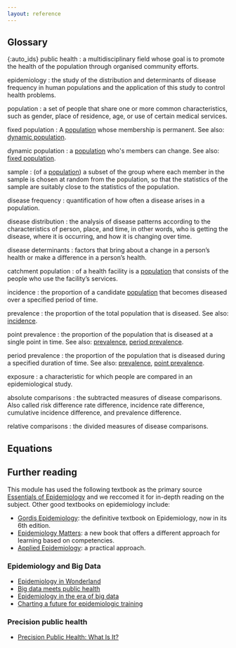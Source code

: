 ```yaml
---
layout: reference
---
```


## Glossary

{:auto_ids}
public health
:   a multidisciplinary field whose goal is to promote the health of the population through organised community efforts.

epidemiology
:   the study of the distribution and determinants of disease frequency in human populations and the application of this study to control health problems.

population
:   a set of people that share one or more common characteristics, such as gender, place of residence, age, or use of certain medical services.

fixed population
:   A [population](#population) whose membership is permanent.
    See also: [dynamic population](#dynamic-population).

dynamic population
:   a [population](#population) who's members can change.
    See also: [fixed population](#fixed-population).

sample
:   (of a [population](#population)) a subset of the group where each member in the sample is chosen at random from the population, so that the statistics of the sample are suitably close to the statistics of the population.

disease frequency
:   quantification of how often a disease arises in a population.

disease distribution
:   the analysis of disease patterns according to the characteristics of person, place, and time, in other words, who is getting the disease, where it is occurring, and how it is changing over time.

disease determinants
:  factors that bring about a change in a person’s health or make a difference in a person’s health.

catchment population
:   of a health facility is a [population](#population) that consists of the people who use the facility’s services.

incidence
:   the proportion of a candidate [population](#population) that becomes diseased over a specified period of time.

prevalence
:   the proportion of the total population that is diseased.
    See also: [incidence](#incidence).

point prevalence
:   the proportion of the population that is diseased at a single point in time.
    See also: [prevalence](#prevalence), [period prevalence](#period-prevalence).

period prevalence
:   the proportion of the population that is diseased during a specified duration of time.
    See also:  [prevalence](#prevalence), [point prevalence](#point-prevalence).

exposure
:	a characteristic for which people are compared in an epidemiological study.

absolute comparisons
:	the subtracted measures of disease comparisons. Also called risk difference rate difference, incidence rate difference, cumulative incidence difference, and prevalence difference.

relative comparisons
:	the divided measures of disease comparisons.



## Equations



## Further reading
This module has used the following textbook as the primary source [Essentials of Epidemiology](https://www.amazon.com/Essentials-Epidemiology-Public-Health-Aschengrau/dp/1284028917) and we reccomed it for in-depth reading on the subject. Other good textbooks on epidemiology include:
* [Gordis Epidemiology](https://www.amazon.com/Gordis-Epidemiology-David-Celentano-ScD/dp/0323552293): the definitive textbook on Epidemiology, now in its 6th edition.
* [Epidemiology Matters](https://www.amazon.com/Epidemiology-Matters-Introduction-Methodological-Foundations/dp/0199331243): a new book that offers a different approach for learning based on competencies.
* [Applied Epidemiology](https://www.amazon.com/Applied-Epidemiology-Practice-Ross-Brownson/dp/0195187415): a practical approach.

### Epidemiology and Big Data
* [Epidemiology in Wonderland](https://pubmed.ncbi.nlm.nih.gov/29623670/)
* [Big data meets public health](https://science.sciencemag.org/content/346/6213/1054.long)
* [Epidemiology in the era of big data](https://journals.lww.com/epidem/Fulltext/2015/05000/Commentary__Epidemiology_in_the_Era_of_Big_Data.14.aspx)
* [Charting a future for epidemiologic training](https://pubmed.ncbi.nlm.nih.gov/25976024/)

### Precision public health
* [Precision Public Health: What Is It?](https://blogs.cdc.gov/genomics/2018/05/15/precision-public-health-2/)